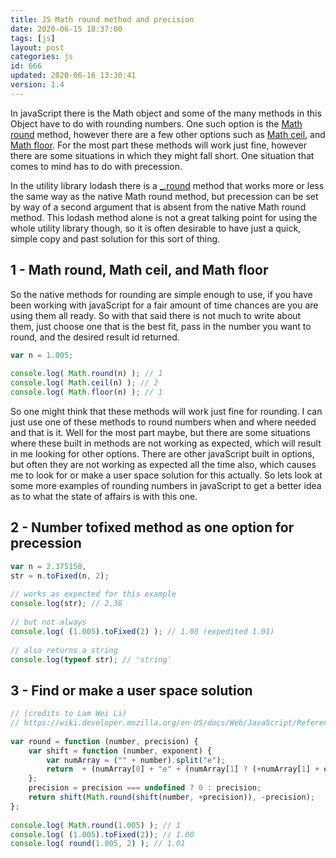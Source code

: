 ```yaml
---
title: JS Math round method and precision
date: 2020-06-15 18:37:00
tags: [js]
layout: post
categories: js
id: 666
updated: 2020-06-16 13:30:41
version: 1.4
---
```


In javaScript there is the Math object and some of the many methods in this Object have to do with rounding numbers. One such option is the [Math round](https://developer.mozilla.org/en-US/docs/Web/JavaScript/Reference/Global_Objects/Math/round) method, however there are a few other options such as [Math ceil](https://developer.mozilla.org/en-US/docs/Web/JavaScript/Reference/Global_Objects/Math/ceil), and [Math floor](https://developer.mozilla.org/en-US/docs/Web/JavaScript/Reference/Global_Objects/Math/floor). For the most part these methods will work just fine, however there are some situations in which they might fall short. One situation that comes to mind has to do with precession.

In the utility library lodash there is a [\_.round](/2018/08/03/lodash_round) method that works more or less the same way as the native Math round method, but precession can be set by way of a second argument that is absent from the native Math round method. This lodash method alone is not a great talking point for using the whole utility library though, so it is often desirable to have just a quick, simple copy and past solution for this sort of thing.

<!-- more -->

## 1 - Math round, Math ceil, and Math floor

So the native methods for rounding are simple enough to use, if you have been working with javaScript for a fair amount of time chances are you are using them all ready. So with that said there is not much to write about them, just choose one that is the best fit, pass in the number you want to round, and the desired result id returned.

```js
var n = 1.005;
 
console.log( Math.round(n) ); // 1
console.log( Math.ceil(n) ); // 2
console.log( Math.floor(n) ); // 1
```

So one might think that these methods will work just fine for rounding. I can just use one of these methods to round numbers when and where needed and that is it. Well for the most part maybe, but there are some situations where these built in methods are not working as expected, which will result in me looking for other options. There are other javaScript built in options, but often they are not working as expected all the time also, which causes me to look for or make a user space solution for this actually. So lets look at some more examples of rounding numbers in javaScript to get a better idea as to what the state of affairs is with this one.

## 2 - Number tofixed method as one option for precession

```js
var n = 2.375158,
str = n.toFixed(n, 2);
 
// works as expected for this example
console.log(str); // 2.38
 
// but not always
console.log( (1.005).toFixed(2) ); // 1.00 (expedited 1.01)
 
// also returns a string
console.log(typeof str); // 'string'
```

## 3 - Find or make a user space solution

```js
// (credits to Lam Wei Li)
// https://wiki.developer.mozilla.org/en-US/docs/Web/JavaScript/Reference/Global_Objects/Math/round$revision/1383484
 
var round = function (number, precision) {
    var shift = function (number, exponent) {
        var numArray = ("" + number).split("e");
        return  + (numArray[0] + "e" + (numArray[1] ? (+numArray[1] + exponent) : exponent));
    };
    precision = precision === undefined ? 0 : precision;
    return shift(Math.round(shift(number, +precision)), -precision);
};
 
console.log( Math.round(1.005) ); // 1
console.log( (1.005).toFixed(2)); // 1.00
console.log( round(1.005, 2) ); // 1.01
```
